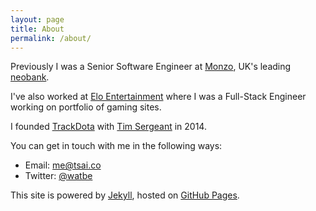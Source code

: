 ```yaml
---
layout: page
title: About
permalink: /about/
---
```


Previously I was a Senior Software Engineer at [Monzo](https://www.monzo.com), UK's leading [neobank](https://en.wikipedia.org/wiki/Neobank).

I've also worked at [Elo Entertainment](https://www.elo.io/) where I was a Full-Stack Engineer working on portfolio of gaming sites.

I founded [TrackDota](https://www.trackdota.com) with [Tim Sergeant](https://www.timsergeant.com) in 2014.

You can get in touch with me in the following ways:

* Email: [me@tsai.co](mailto:me@tsai.co)
* Twitter: [@watbe](http://twitter.com/watbe)

This site is powered by [Jekyll](http://jekyllrb.com/), hosted on [GitHub Pages](https://pages.github.com/).
